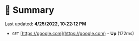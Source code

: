# 📖 Summary
Last updated: **4/25/2022, 10:22:12 PM**

- `GET` [https://google.com](https://google.com) - **Up** (172ms)
